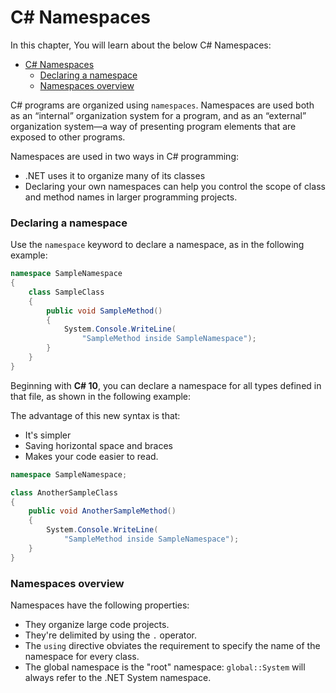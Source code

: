 # C# Namespaces

In this chapter, You will learn about the below C# Namespaces: 

- [C# Namespaces](#c-namespaces)
    - [Declaring a namespace](#declaring-a-namespace)
    - [Namespaces overview](#namespaces-overview)


C# programs are organized using `namespaces`. Namespaces are used both as an “internal” organization system for a program, and as an “external” organization system—a way of presenting program elements that are exposed to other programs.

Namespaces are used in two ways in C# programming:
* .NET uses it to organize many of its classes
* Declaring your own namespaces can help you control the scope of class and method names in larger programming projects.

### Declaring a namespace
Use the `namespace` keyword to declare a namespace, as in the following example:

```cs
namespace SampleNamespace
{
    class SampleClass
    {
        public void SampleMethod()
        {
            System.Console.WriteLine(
                "SampleMethod inside SampleNamespace");
        }
    }
}
```

Beginning with **C# 10**, you can declare a namespace for all types defined in that file, as shown in the following example:

The advantage of this new syntax is that:
* It's simpler
* Saving horizontal space and braces
* Makes your code easier to read.

```cs
namespace SampleNamespace;

class AnotherSampleClass
{
    public void AnotherSampleMethod()
    {
        System.Console.WriteLine(
            "SampleMethod inside SampleNamespace");
    }
}
```

### Namespaces overview
Namespaces have the following properties:

* They organize large code projects.
* They're delimited by using the `.` operator.
* The `using` directive obviates the requirement to specify the name of the namespace for every class.
* The global namespace is the "root" namespace: `global::System` will always refer to the .NET System namespace.